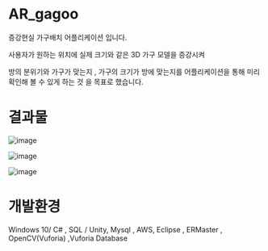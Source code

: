 # AR_gagoo


증강현실 가구배치 어플리케이션 입니다.


사용자가 원하는 위치에 실제 크기와 같은 3D 가구 모델을 증강시켜


방의 분위기와 가구가 맞는지 , 가구의 크기가 방에 맞는지를 어플리케이션을 통해 미리 확인해 볼 수 있게 하는 것 을 목표로 했습니다.


# 결과물

![image](https://user-images.githubusercontent.com/18182656/42413201-5caa85b0-8256-11e8-9ec5-330a6198876f.png)


![image](https://user-images.githubusercontent.com/18182656/42413203-6a2897a4-8256-11e8-97b5-39147d992a0e.png)


![image](https://user-images.githubusercontent.com/18182656/42413204-71948e8a-8256-11e8-8669-4ebdd5719ce8.png)


# 개발환경


Windows 10/ C# , SQL / Unity, Mysql , AWS, Eclipse , ERMaster , OpenCV(Vuforia) ,Vuforia Database
